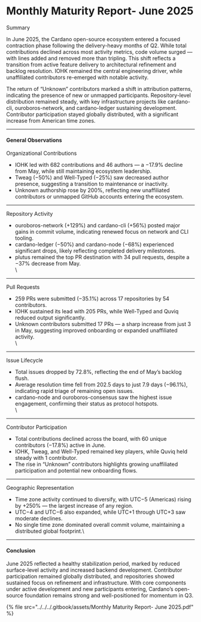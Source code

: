 # Monthly Maturity Report- June 2025

Summary

In June 2025, the Cardano open-source ecosystem entered a focused contraction phase following the delivery-heavy months of Q2. While total contributions declined across most activity metrics, code volume surged — with lines added and removed more than tripling. This shift reflects a transition from active feature delivery to architectural refinement and backlog resolution. IOHK remained the central engineering driver, while unaffiliated contributors re-emerged with notable activity.

The return of “Unknown” contributors marked a shift in attribution patterns, indicating the presence of new or unmapped participants. Repository-level distribution remained steady, with key infrastructure projects like cardano-cli, ouroboros-network, and cardano-ledger sustaining development. Contributor participation stayed globally distributed, with a significant increase from American time zones.

***

#### General Observations

Organizational Contributions

* IOHK led with 682 contributions and 46 authors — a −17.9% decline from May, while still maintaining ecosystem leadership.
* Tweag (−50%) and Well-Typed (−25%) saw decreased author presence, suggesting a transition to maintenance or inactivity.
* Unknown authorship rose by 200%, reflecting new unaffiliated contributors or unmapped GitHub accounts entering the ecosystem.

***

Repository Activity

* ouroboros-network (+129%) and cardano-cli (+56%) posted major gains in commit volume, indicating renewed focus on network and CLI tooling.
* cardano-ledger (−50%) and cardano-node (−68%) experienced significant drops, likely reflecting completed delivery milestones.
* plutus remained the top PR destination with 34 pull requests, despite a −37% decrease from May.\
  \


***

Pull Requests

* 259 PRs were submitted (−35.1%) across 17 repositories by 54 contributors.
* IOHK sustained its lead with 205 PRs, while Well-Typed and Quviq reduced output significantly.
* Unknown contributors submitted 17 PRs — a sharp increase from just 3 in May, suggesting improved onboarding or expanded unaffiliated activity.\
  \


***

Issue Lifecycle

* Total issues dropped by 72.8%, reflecting the end of May’s backlog flush.
* Average resolution time fell from 202.5 days to just 7.9 days (−96.1%), indicating rapid triage of remaining open issues.
* cardano-node and ouroboros-consensus saw the highest issue engagement, confirming their status as protocol hotspots.\
  \


***

Contributor Participation

* Total contributions declined across the board, with 60 unique contributors (−17.8%) active in June.
* IOHK, Tweag, and Well-Typed remained key players, while Quviq held steady with 1 contributor.
* The rise in “Unknown” contributors highlights growing unaffiliated participation and potential new onboarding flows.

***

Geographic Representation

* Time zone activity continued to diversify, with UTC−5 (Americas) rising by +250% — the largest increase of any region.
* UTC−4 and UTC−6 also expanded, while UTC+1 through UTC+3 saw moderate declines.
* No single time zone dominated overall commit volume, maintaining a distributed global footprint.\


***

#### Conclusion

June 2025 reflected a healthy stabilization period, marked by reduced surface-level activity and increased backend development. Contributor participation remained globally distributed, and repositories showed sustained focus on refinement and infrastructure. With core components under active development and new participants entering, Cardano’s open-source foundation remains strong and well-positioned for momentum in Q3.

{% file src="../../../.gitbook/assets/Monthly Maturity Report- June 2025.pdf" %}

